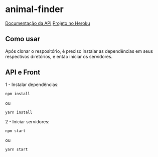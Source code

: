 # animal-finder

[Documentação da API](https://github.com/CHPrado/animal-finder/tree/master/api)
[Projeto no Heroku](https://animal-finder-front.herokuapp.com/)

## Como usar

Após clonar o respositório, é preciso instalar as dependências em seus respectivos diretórios, e então iniciar os servidores.

## API e Front

1 - Instalar dependências:

```
npm install
```

ou

```bash
yarn install
```
2 - Iniciar servidores:

```
npm start
```

ou 

```
yarn start
```
